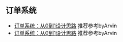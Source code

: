 ## 订单系统
- [订单系统：从0到1设计思路](http://www.woshipm.com/pd/1392102.html) 推荐参考byArvin
- [订单系统：从0到1设计思路](https://www.jianshu.com/p/dad33add4daa) 推荐参考byArvin